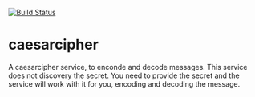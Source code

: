 [![Build Status](https://travis-ci.org/DouglasParnoff/caesarcipher.svg?branch=master)](https://travis-ci.org/DouglasParnoff/caesarcipher)
# caesarcipher
A caesarcipher service, to enconde and decode messages. This service does not discovery the secret. You need to provide the secret and the service will work with it for you, encoding and decoding the message.
